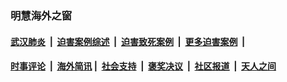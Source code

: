 
### 明慧海外之窗

####  [武汉肺炎](indexes/365.md?t=03221100) &nbsp;|&nbsp;  [迫害案例综述](indexes/328.md?t=03221100) &nbsp;|&nbsp; [迫害致死案例](indexes/277.md?t=03221100)  &nbsp;|&nbsp; [更多迫害案例](indexes/81.md?t=03221100)  &nbsp;|&nbsp; 
####  [时事评论](indexes/19.md?t=03221100) &nbsp;|&nbsp; [海外简讯](indexes/245.md?t=03221100)&nbsp;|&nbsp;  [社会支持](indexes/140.md?t=03221100) &nbsp;|&nbsp; [褒奖决议](indexes/282.md?t=03221100) &nbsp;|&nbsp; [社区报道](indexes/91.md?t=03221100)  &nbsp;|&nbsp; [天人之间](indexes/78.md?t=03221100) 

